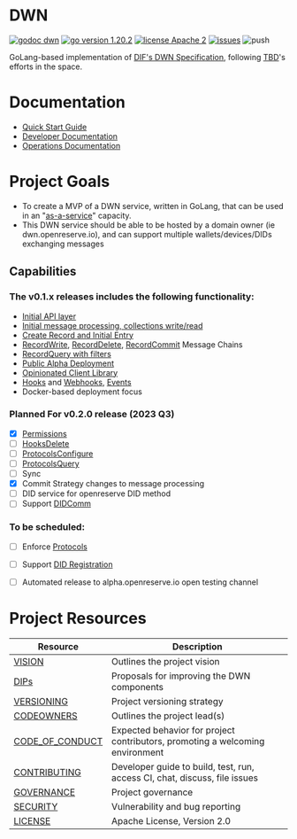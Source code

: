 # DWN

[![godoc dwn](https://img.shields.io/badge/godoc-dwn-blue)](https://pkg.go.dev/github.com/openreserveio/dwn/go)
[![go version 1.20.2](https://img.shields.io/badge/go_version-1.20.2-brightgreen)](https://go.dev/)
[![license Apache 2](https://img.shields.io/badge/license-Apache%202-black)](https://github.com/openreserveio/dwn/blob/main/LICENSE)
[![issues](https://img.shields.io/github/issues/openreserveio/dwn)](https://github.com/openreserveio/dwn/issues)
![push](https://github.com/openreserveio/dwn/workflows/dwn-compile-test-golang/badge.svg?branch=main&event=push)

GoLang-based implementation of [DIF's DWN Specification](https://identity.foundation/decentralized-web-node/spec/), following [TBD](https://developer.tbd.website)'s efforts in the space.


# Documentation

* [Quick Start Guide](docs/quick-start.md)
* [Developer Documentation](docs/developer/README.md)
* [Operations Documentation](docs/operations/README.md)

# Project Goals

* To create a MVP of a DWN service, written in GoLang, that can be used in an "[as-a-service](https://forums.tbd.website/t/dwn-sdks-and-as-a-service/128)" capacity.  
* This DWN service should be able to be hosted by a domain owner (ie dwn.openreserve.io), and can support multiple wallets/devices/DIDs exchanging messages

## Capabilities

### The v0.1.x releases includes the following functionality:

- [Initial API layer](https://github.com/openreserveio/dwn/pull/4)
- [Initial message processing, collections write/read](https://github.com/openreserveio/dwn/pull/9)
- [Create Record and Initial Entry](https://github.com/openreserveio/dwn/pull/19)
- [RecordWrite](https://github.com/openreserveio/dwn/issues/23), [RecordDelete](https://github.com/openreserveio/dwn/issues/26), [RecordCommit](https://github.com/openreserveio/dwn/issues/25) Message Chains
- [RecordQuery with filters](https://github.com/openreserveio/dwn/issues/27)
- [Public Alpha Deployment](https://github.com/openreserveio/dwn/issues/41)
- [Opinionated Client Library](https://github.com/openreserveio/dwn/issues/39)
- [Hooks](https://github.com/openreserveio/dwn/issues/28) and [Webhooks](https://github.com/openreserveio/dwn/issues/29), [Events](https://github.com/openreserveio/dwn/issues/12)
- Docker-based deployment focus

### Planned For v0.2.0 release (2023 Q3)

- [X] [Permissions](https://github.com/openreserveio/dwn/issues/30)
- [ ] [HooksDelete](https://github.com/openreserveio/dwn/issues/78)
- [ ] [ProtocolsConfigure](https://github.com/openreserveio/dwn/issues/79)
- [ ] [ProtocolsQuery](https://github.com/openreserveio/dwn/issues/80)
- [ ] Sync
- [X] Commit Strategy changes to message processing
- [ ] DID service for openreserve DID method
- [ ] Support [DIDComm](https://identity.foundation/didcomm-messaging/spec/)

### To be scheduled:

- [ ] Enforce [Protocols](https://identity.foundation/decentralized-web-node/spec/#protocols)
- [ ] Support [DID Registration](https://identity.foundation/did-registration/)
- [ ] Automated release to alpha.openreserve.io open testing channel




# Project Resources

| Resource                              | Description                                                                   |
|--------------------------------------------------------------------------------------------|-------------------------------------------------------------------------------|
| [VISION](docs/VISION.md)              | Outlines the project vision                                                   |
| [DIPs](docs/dip/README.md)            | Proposals for improving the DWN components                                    |
| [VERSIONING](docs/VERSIONING.md)      | Project versioning strategy                                                   |
| [CODEOWNERS](CODEOWNERS)              | Outlines the project lead(s)                                                  |
| [CODE_OF_CONDUCT](CODE_OF_CONDUCT.md) | Expected behavior for project contributors, promoting a welcoming environment |
| [CONTRIBUTING](CONTRIBUTING.md)       | Developer guide to build, test, run, access CI, chat, discuss, file issues    |
| [GOVERNANCE](GOVERNANCE.md)           | Project governance                                                            |
| [SECURITY](SECURITY.md)               | Vulnerability and bug reporting                                               |
| [LICENSE](LICENSE)                    | Apache License, Version 2.0                                                   |
